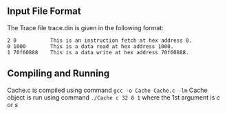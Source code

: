 ## Input File Format
The Trace file trace.din is given in the following format:
```
2 0           This is an instruction fetch at hex address 0.
0 1000        This is a data read at hex address 1000.
1 70f60888    This is a data write at hex address 70f60888.
```
## Compiling and Running
Cache.c is compiled using command
      ```
      gcc -o Cache Cache.c -lm
      ```
Cache object is run using command
      ```
      ./Cache c 32 8 1
      ```
where the 1st argument is *c* or *s*
